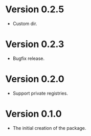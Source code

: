 # Version 0.2.5

  * Custom dir.

# Version 0.2.3

  * Bugfix release.

# Version 0.2.0

  * Support private registries.

# Version 0.1.0

  * The initial creation of the package.
